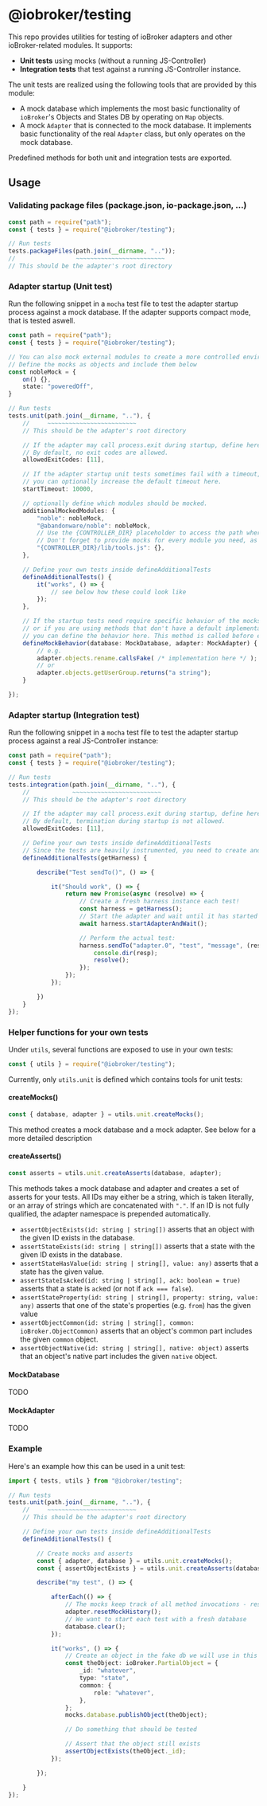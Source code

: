 # @iobroker/testing

This repo provides utilities for testing of ioBroker adapters and other ioBroker-related modules. It supports:
* **Unit tests** using mocks (without a running JS-Controller)
* **Integration tests** that test against a running JS-Controller instance.

The unit tests are realized using the following tools that are provided by this module:
* A mock database which implements the most basic functionality of `ioBroker`'s Objects and States DB by operating on `Map` objects.
* A mock `Adapter` that is connected to the mock database. It implements basic functionality of the real `Adapter` class, but only operates on the mock database.

Predefined methods for both unit and integration tests are exported.

## Usage

### Validating package files (package.json, io-package.json, ...)
```ts
const path = require("path");
const { tests } = require("@iobroker/testing");

// Run tests
tests.packageFiles(path.join(__dirname, ".."));
//                 ~~~~~~~~~~~~~~~~~~~~~~~~~
// This should be the adapter's root directory
```

### Adapter startup (Unit test)
Run the following snippet in a `mocha` test file to test the adapter startup process against a mock database.
If the adapter supports compact mode, that is tested aswell.
```ts
const path = require("path");
const { tests } = require("@iobroker/testing");

// You can also mock external modules to create a more controlled environment during testing.
// Define the mocks as objects and include them below
const nobleMock = {
    on() {},
    state: "poweredOff",
}

// Run tests
tests.unit(path.join(__dirname, ".."), {
    //     ~~~~~~~~~~~~~~~~~~~~~~~~~
    // This should be the adapter's root directory

    // If the adapter may call process.exit during startup, define here which exit codes are allowed.
    // By default, no exit codes are allowed.
    allowedExitCodes: [11],

    // If the adapter startup unit tests sometimes fail with a timeout, 
    // you can optionally increase the default timeout here.
    startTimeout: 10000,

    // optionally define which modules should be mocked.
    additionalMockedModules: {
        "noble": nobleMock,
        "@abandonware/noble": nobleMock,
        // Use the {CONTROLLER_DIR} placeholder to access the path where JS-Controller would be installed.
        // Don't forget to provide mocks for every module you need, as they don't exist in unit tests
        "{CONTROLLER_DIR}/lib/tools.js": {}, 
    },

    // Define your own tests inside defineAdditionalTests
    defineAdditionalTests() {
        it("works", () => {
            // see below how these could look like
        });
    },

    // If the startup tests need require specific behavior of the mocks 
    // or if you are using methods that don't have a default implementation on the mocks,
    // you can define the behavior here. This method is called before every predefined test
    defineMockBehavior(database: MockDatabase, adapter: MockAdapter) {
        // e.g.
        adapter.objects.rename.callsFake( /* implementation here */ );
        // or
        adapter.objects.getUserGroup.returns("a string");
    }

});
```

### Adapter startup (Integration test)
Run the following snippet in a `mocha` test file to test the adapter startup process against a real JS-Controller instance:
```ts
const path = require("path");
const { tests } = require("@iobroker/testing");

// Run tests
tests.integration(path.join(__dirname, ".."), {
    //            ~~~~~~~~~~~~~~~~~~~~~~~~~
    // This should be the adapter's root directory

    // If the adapter may call process.exit during startup, define here which exit codes are allowed.
    // By default, termination during startup is not allowed.
    allowedExitCodes: [11],

    // Define your own tests inside defineAdditionalTests
    // Since the tests are heavily instrumented, you need to create and use a so called "harness" to control the tests.
    defineAdditionalTests(getHarness) {

        describe("Test sendTo()", () => {

            it("Should work", () => {
                return new Promise(async (resolve) => {
                    // Create a fresh harness instance each test!
                    const harness = getHarness();
                    // Start the adapter and wait until it has started
                    await harness.startAdapterAndWait();

                    // Perform the actual test:
                    harness.sendTo("adapter.0", "test", "message", (resp) => {
                        console.dir(resp);
                        resolve();
                    });
                });
            });

        })
    }
});
```


### Helper functions for your own tests
Under `utils`, several functions are exposed to use in your own tests:
```ts
const { utils } = require("@iobroker/testing");
```
Currently, only `utils.unit` is defined which contains tools for unit tests:

#### createMocks()
```ts
const { database, adapter } = utils.unit.createMocks();
```
This method creates a mock database and a mock adapter. See below for a more detailed description

#### createAsserts()
```ts
const asserts = utils.unit.createAsserts(database, adapter);
```
This methods takes a mock database and adapter and creates a set of asserts for your tests. All IDs may either be a string, which is taken literally, or an array of strings which are concatenated with `"."`. If an ID is not fully qualified, the adapter namespace is prepended automatically.

* `assertObjectExists(id: string | string[])` asserts that an object with the given ID exists in the database.
* `assertStateExists(id: string | string[])` asserts that a state with the given ID exists in the database.
* `assertStateHasValue(id: string | string[], value: any)` asserts that a state has the given value.
* `assertStateIsAcked(id: string | string[], ack: boolean = true)` asserts that a state is `ack`ed (or not if `ack === false`).
* `assertStateProperty(id: string | string[], property: string, value: any)` asserts that one of the state's properties (e.g. `from`) has the given value
* `assertObjectCommon(id: string | string[], common: ioBroker.ObjectCommon)` asserts that an object's common part includes the given `common` object.
* `assertObjectNative(id: string | string[], native: object)` asserts that an object's native part includes the given `native` object.

#### MockDatabase
TODO

#### MockAdapter
TODO

### Example
Here's an example how this can be used in a unit test:
```ts
import { tests, utils } from "@iobroker/testing";

// Run tests
tests.unit(path.join(__dirname, ".."), {
    //     ~~~~~~~~~~~~~~~~~~~~~~~~~
    // This should be the adapter's root directory

    // Define your own tests inside defineAdditionalTests
    defineAdditionalTests() {

        // Create mocks and asserts
        const { adapter, database } = utils.unit.createMocks();
        const { assertObjectExists } = utils.unit.createAsserts(database, adapter);

        describe("my test", () => {

            afterEach(() => {
                // The mocks keep track of all method invocations - reset them after each single test
                adapter.resetMockHistory();
                // We want to start each test with a fresh database
                database.clear();
            });

            it("works", () => {
                // Create an object in the fake db we will use in this test
                const theObject: ioBroker.PartialObject = {
                    _id: "whatever",
                    type: "state",
                    common: {
                        role: "whatever",
                    },
                };
                mocks.database.publishObject(theObject);

                // Do something that should be tested

                // Assert that the object still exists
                assertObjectExists(theObject._id);
            });

        });

    }
});
```


